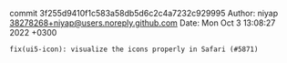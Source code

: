 commit 3f255d9410f1c583a58db5d6c2c4a7232c929995
Author: niyap <38278268+niyap@users.noreply.github.com>
Date:   Mon Oct 3 13:08:27 2022 +0300

    fix(ui5-icon): visualize the icons properly in Safari (#5871)
